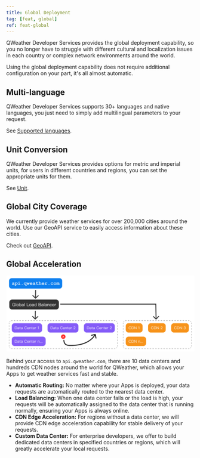 ```yaml
---
title: Global Deployment
tag: [feat, global]
ref: feat-global
---
```


QWeather Developer Services provides the global deployment capability, so you no longer have to struggle with different cultural and localization issues in each country or complex network environments around the world.

Using the global deployment capability does not require additional configuration on your part, it's all almost automatic.

## Multi-language

QWeather Developer Services supports 30+ languages and native languages, you just need to simply add multilingual parameters to your request.

See [Supported languages](/en/docs/resource/language/).

## Unit Conversion

QWeather Developer Services provides options for metric and imperial units, for users in different countries and regions, you can set the appropriate units for them.

See [Unit](/en/docs/resource/unit/).

## Global City Coverage

We currently provide weather services for over 200,000 cities around the world. Use our GeoAPI service to easily access information about these cities.

Check out [GeoAPI](/en/docs/api/geoapi/).

## Global Acceleration

![global-server](/assets/images/content/global-server-flow.png)

Behind your access to `api.qweather.com`, there are 10 data centers and hundreds CDN nodes around the world for QWeather, which allows your Apps to get weather services fast and stable.

- **Automatic Routing:** No matter where your Apps is deployed, your data requests are automatically routed to the nearest data center.
- **Load Balancing:** When one data center fails or the load is high, your requests will be automatically assigned to the data center that is running normally, ensuring your Apps is always online.
- **CDN Edge Acceleration:** For regions without a data center, we will provide CDN edge acceleration capability for stable delivery of your requests.
- **Custom Data Center:** For enterprise developers, we offer to build dedicated data centers in specified countries or regions, which will greatly accelerate your local requests.
